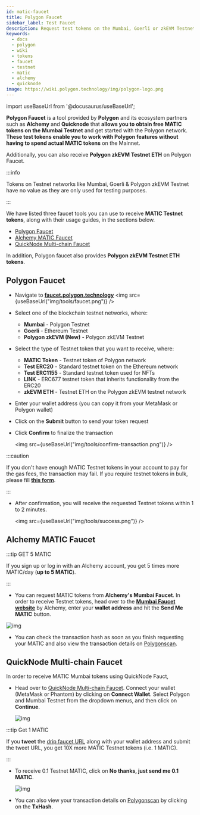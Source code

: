 ```yaml
---
id: matic-faucet
title: Polygon Faucet
sidebar_label: Test Faucet
description: Request test tokens on the Mumbai, Goerli or zkEVM Testnet using Polygon, Alchemy, and Quicknode.
keywords:
  - docs
  - polygon
  - wiki
  - tokens
  - faucet
  - testnet
  - matic
  - alchemy
  - quicknode
image: https://wiki.polygon.technology/img/polygon-logo.png
---
```


import useBaseUrl from '@docusaurus/useBaseUrl';

**Polygon Faucet** is a tool provided by **Polygon** and its ecosystem partners such as **Alchemy** and **Quicknode** that **allows you to obtain free MATIC tokens on the Mumbai Testnet** and get started with the Polygon network. **These test tokens enable you to work with Polygon features without having to spend actual MATIC tokens** on the Mainnet.

Additionally, you can also receive **Polygon zkEVM Testnet ETH** on Polygon Faucet.

:::info

Tokens on Testnet networks like Mumbai, Goerli & Polygon zkEVM Testnet have no value as they are only used for testing purposes.

:::

We have listed three faucet tools you can use to receive **MATIC Testnet tokens**, along with their usage guides, in the sections below.

- [Polygon Faucet](https://faucet.polygon.technology/)
- [Alchemy MATIC Faucet](https://mumbaifaucet.com/)
- [QuickNode Multi-chain Faucet](https://faucet.quicknode.com/drip)

In addition, Polygon faucet also provides **Polygon zkEVM Testnet ETH tokens**.

## Polygon Faucet

- Navigate to [**faucet.polygon.technology**](https://faucet.polygon.technology/)
   <img src={useBaseUrl("img/tools/faucet.png")} />

- Select one of the blockchain testnet networks, where:
    - **Mumbai** - Polygon Testnet
    - **Goerli** - Ethereum Testnet
    - **Polygon zkEVM (New)** - Polygon zkEVM Testnet

- Select the type of Testnet token that you want to receive, where:
    - **MATIC Token** - Testnet token of Polygon network
    - **Test ERC20** - Standard testnet token on the Ethereum network
    - **Test ERC1155** - Standard testnet token used for NFTs
    - **LINK** - ERC677 testnet token that inherits functionality from the ERC20
    - **zkEVM ETH** - Testnet ETH on the Polygon zkEVM testnet network

- Enter your wallet address (you can copy it from your MetaMask or Polygon wallet)

- Click on the **Submit** button to send your token request

- Click **Confirm** to finalize the transaction

   <img src={useBaseUrl("img/tools/confirm-transaction.png")} />
   

:::caution

If you don't have enough MATIC Testnet tokens in your account to pay for the gas fees, the transaction may fail. If you require testnet tokens in bulk, please fill <ins>**[this form](https://docs.google.com/forms/d/e/1FAIpQLSe4npoGldJknEs9EBtPaV3AS-0HTso2IuMWDCiMmLEMCx8euQ/viewform)**</ins>.

:::

- After confirmation, you will receive the requested Testnet tokens within 1 to 2 minutes.

   <img src={useBaseUrl("img/tools/success.png")} />

## Alchemy MATIC Faucet

:::tip GET 5 MATIC

If you sign up or log in with an Alchemy account, you get 5 times more MATIC/day (**up to 5 MATIC**).

:::

- You can request MATIC tokens from **Alchemy's Mumbai Faucet**. In order to receive Testnet tokens, head over to the [**Mumbai Faucet website**](https://mumbaifaucet.com/) by Alchemy, enter your **wallet address** and hit the **Send Me MATIC** button.

![img](/img/tools/alchemy-faucet1.png)

- You can check the transaction hash as soon as you finish requesting your MATIC and also view the transaction details on [Polygonscan](https://mumbai.polygonscan.com/).

## QuickNode Multi-chain Faucet

In order to receive MATIC Mumbai tokens using QuickNode Fauct,

- Head over to [QuickNode Multi-chain Faucet](https://faucet.quicknode.com/drip). Connect your wallet (MetaMask or Phantom) by clicking on **Connect Wallet**. Select Polygon and Mumbai Testnet from the dropdown menus, and then click on **Continue**.

   ![img](/img/tools/quicknode-faucet2.png)

:::tip Get 1 MATIC

   If you **tweet** the [<ins>drip faucet URL</ins>](https://faucet.quicknode.com/drip) along with your wallet address and submit the tweet URL, you get 10X more MATIC Testnet tokens (i.e. 1 MATIC).

:::

- To receive 0.1 Testnet MATIC, click on **No thanks, just send me 0.1 MATIC**.

   ![img](/img/tools/quicknode-faucet3.png)

- You can also view your transaction details on [Polygonscan](https://mumbai.polygonscan.com/) by clicking on the **TxHash**.

